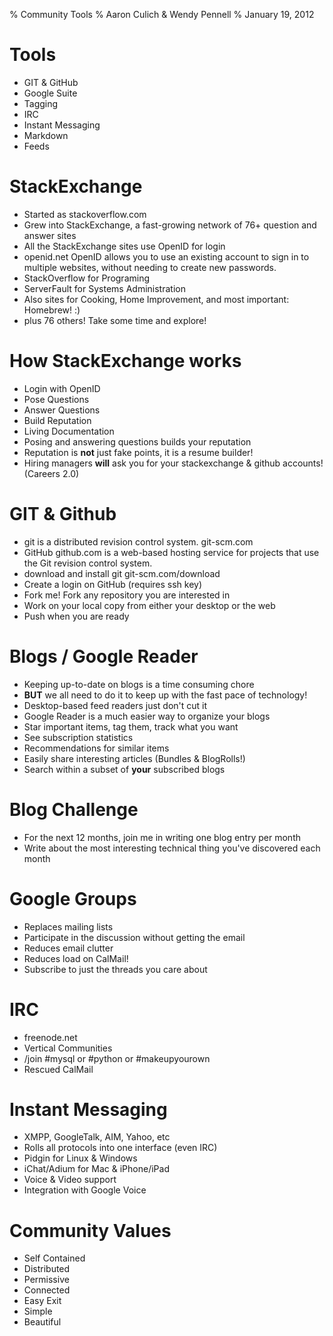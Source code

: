 % Community Tools
% Aaron Culich & Wendy Pennell
% January 19, 2012

Tools
====================
- GIT & GitHub
- Google Suite
- Tagging
- IRC
- Instant Messaging
- Markdown
- Feeds

StackExchange
====================
- Started as stackoverflow.com
- Grew into StackExchange, a fast-growing network of 76+ question and answer sites
- All the StackExchange sites use OpenID for login
- openid.net OpenID allows you to use an existing account to sign in to multiple websites, without needing to create new passwords.
- StackOverflow for Programing
- ServerFault for Systems Administration
- Also sites for Cooking, Home Improvement, and most important: Homebrew! :)
- plus 76 others!  Take some time and explore!

How StackExchange works
=============
- Login with OpenID
- Pose Questions
- Answer Questions
- Build Reputation
- Living Documentation
- Posing and answering questions builds your reputation
- Reputation is **not** just fake points, it is a resume builder!
- Hiring managers **will** ask you for your stackexchange & github
  accounts! (Careers 2.0)

GIT & Github
============
- git is a distributed revision control system.  git-scm.com
- GitHub github.com is a web-based hosting service for projects that use the Git revision control system.
- download and install git git-scm.com/download
- Create a login on GitHub (requires ssh key)
- Fork me! Fork any repository you are interested in
- Work on your local copy from either your desktop or the web
- Push when you are ready

Blogs / Google Reader
=====================
- Keeping up-to-date on blogs is a time consuming chore
- **BUT** we all need to do it to keep up with the fast pace of technology!
- Desktop-based feed readers just don't cut it
- Google Reader is a much easier way to organize your blogs
- Star important items, tag them, track what you want
- See subscription statistics
- Recommendations for similar items
- Easily share interesting articles (Bundles & BlogRolls!)
- Search within a subset of **your** subscribed blogs

Blog Challenge
==============
- For the next 12 months, join me in writing one blog entry per month
- Write about the most interesting technical thing you've discovered
  each month

Google Groups
=============
- Replaces mailing lists
- Participate in the discussion without getting the email
- Reduces email clutter
- Reduces load on CalMail!
- Subscribe to just the threads you care about

IRC
===
- freenode.net
- Vertical Communities
- /join #mysql or #python or #makeupyourown
- Rescued CalMail

Instant Messaging
=================
- XMPP, GoogleTalk, AIM, Yahoo, etc
- Rolls all protocols into one interface (even IRC)
- Pidgin for Linux & Windows
- iChat/Adium for Mac & iPhone/iPad
- Voice & Video support
- Integration with Google Voice

Community Values
====================
- Self Contained
- Distributed
- Permissive
- Connected
- Easy Exit
- Simple
- Beautiful
